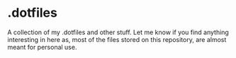 # .dotfiles
A collection of my .dotfiles and other stuff. Let me know if you find anything interesting in here as, most of the files stored on this repository, are almost meant for personal use.
